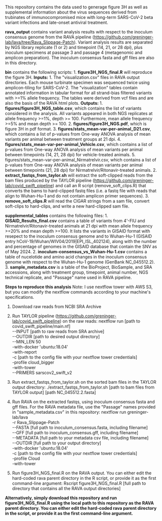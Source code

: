 This repository contains the data used to generage figure 3H as well as supplemental information about the virus sequences derived from trubinates of immunocompromised mice with long-term SARS-CoV-2 beta variant infections and late-onset antiviral treatment. 

**rava_output** contains variant analysis results with respect to the inoculum consensus genome from the RAVA pipeline (https://github.com/greninger-lab/lava/tree/Rava_Slippage-Patch). Variant analysis results are separated by NGS library replicate (1 or 2) and timepoint (14, 21, or 28 dpi), plus inoculum specimens at passage 3 and passage 4 (metagenomic and amplicon preparation). The inoculum consensus fasta and gff files are also in this directory.  

**bin** contains the following scripts:
	1. **figure3H_NGS_final.R** will reproduce the figure 3H.
		**Inputs:** 
			1. The "visualization.csv" files in RAVA output directories. Each mouse turbinate specimen was sequenced twice using amplicon-tiling for SARS-CoV-2. The "visualization" tables contain annotated information in tabular format for all strand-bias filtered variants with >=1% allele frequency. The tables were derived from vcf files and are also the basis of the RAVA html plots.
		**Outputs:** 
			1. **figures/figure3H_NGS_table.csv**, which contains the list of variants considered in the analysis. All variants appeared in both NGS replicates at allele frequency >=1%, depth >= 100. Furthermore, mean allele frequency >=5% and mean depth >= 100.
			2. **figures/figure3H_NGS.pdf**, which is figure 3H in pdf format.
			3. **figures/stats_mean-var-per-animal_D21.csv**, which contains a list of p-values from One-way ANOVA analysis of mean variants per animal between treatment groups at 21 dpi. 
			4. **figures/stats_mean-var-per-animal_Vehicle.csv**, which contains a list of p-values from One-way ANOVA analysis of mean variants per animal between timepoints (14, 21, 28 dpi) for vehicle-treated animals. 
			5. figures/stats_mean-var-per-animal_Nirmatrelvir.csv, which contains a list of p-values from One-way ANOVA analysis of mean variants per animal between timepoints (21, 28 dpi) for Nirmatrelvir/Ritonavir-treated animals.
	2. **extract_fastqs_from_taylor.sh** will extract the soft-clipped reads from the bam files produced by the TAYLOR pipeline (https://github.com/greninger-lab/covid_swift_pipeline) and call an R script (remove_soft_clips.R) that converts the bams to hard-clipped fastq files (i.e. a fastq file with reads that align to Wuhan-Hu-1 and do not contain amplicon primer sequences). 
	3. **remove_soft_clips.R** will read the CIGAR strings from a sam file, convert soft-clips to hard-clips, and write a new hard-clipped sam file. 

**supplemental_tables** contains the following files:
	1. **GISAID_Results_final.csv** contains a table of variants from 4'-FlU and Nirmatrelvir/Ritonavir-treated animals at 21 dpi with mean allele frequency >=20% and mean depth >=100. It lists the variants in GISAID format with resepect to the inoculum consensus genome and to Wuhan-Hu-1 (GISAID entry hCoV-19/Wuhan/WIV04/2019|EPI_ISL_402124), along with the number and percentage of genomes in the GISAID database that contain the SNV as of May 2024.
	2. **inoculum-consensus_vs_Wuhan-Hu-1.csv** contains a table of nucelotide and amino acid changes in the inoculum consensus genome with respect to the Wuhan-Hu-1 genome (GenBank NC_045512.2).
	3. **sample_metadata.csv** is a table of the BioProject, BioSample, and SRA accessions, along with treatment group, timepoint, animal number, NGS technical replicate, and "Passage" name used in RAVA pipeline.

**Steps to reproduce this analysis**
Note: I use nextflow tower with AWS S3, but you can modify the nextflow commands according to your machine's specifications. 
1. Download raw reads from NCBI SRA Archive
2. Run TAYLOR pipeline (https://github.com/greninger-lab/covid_swift_pipeline) on the raw reads:
	nextflow run [path to covid_swift_pipeline/main.nf] \
		 --INPUT [path to raw reads from SRA archive] \
		 --OUTDIR [path to desired output directory] \
		 --MIN_LEN 50 \
		 -with-docker 'ubuntu:18.04' \
		 -with-report \
		 -c [path to the config file with your nextflow tower credentials] \
		 -profile cloud_bigger \
		 -with-tower \
		 --PRIMERS sarscov2_swift_v2

3. Run extract_fastqs_from_taylor.sh on the sorted bam files in the TAYLOR output directory:
	./extract_fastqs_from_taylor.sh [path to bam files from TAYLOR output] [path NC_045512.2.fasta]

4. Run RAVA on the extracted fastqs, using inoculum consensus fasta and gff files. For the RAVA metadata file, use the "Passage" names provided in  "sample_metadata.csv" in this repository:
	nextflow run greninger-lab/lava \
		 -r Rava_Slippage-Patch \
		 --FASTA [full path to inoculum_consensus.fasta, including filename] \
		 --GFF [full path to inoculum_consensus.gff, including filename] \
		 --METADATA [full path to your metadata csv file, including filename] \
		 --OUTDIR [full path to your output directory] \
		 -with-docker 'ubuntu:18.04' \
		 -c [path to the config file with your nextflow tower credentials] \
		 -profile Cloud \
		 -with-tower
5. Run figure3H_NGS_final.R on the RAVA output. You can either edit the hard-coded rava parent directory in the R script, or provide it as the first command-line argument:
	Rscript figure3H_NGS_final.R [full path to directory that contains all the RAVA output directories]

**Alternatively, simply download this repository and run figure3H_NGS_final.R using the local path to this repository as the RAVA parent directory. You can either edit the hard-coded rava parent directory in the script, or provide it as the first command-line argument.**